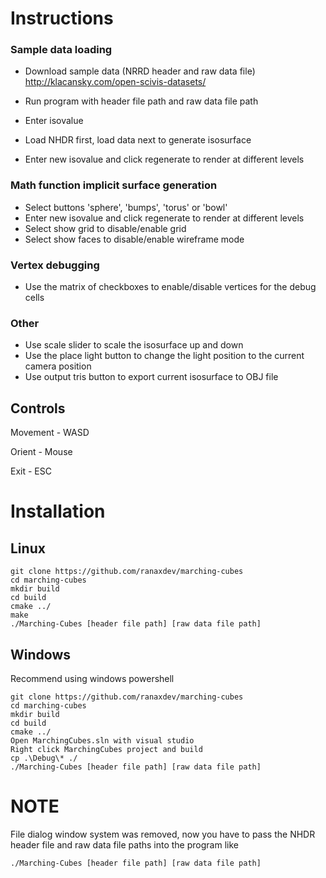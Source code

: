 # Instructions
### Sample data loading
- Download sample data (NRRD header and raw data file)
http://klacansky.com/open-scivis-datasets/

- Run program with header file path and raw data file path

- Enter isovalue

- Load NHDR first, load data next to generate isosurface

- Enter new isovalue and click regenerate to render at different levels

### Math function implicit surface generation
- Select buttons 'sphere', 'bumps', 'torus' or 'bowl'
- Enter new isovalue and click regenerate to render at different levels
- Select show grid to disable/enable grid
- Select show faces to disable/enable wireframe mode

### Vertex debugging
- Use the matrix of checkboxes to enable/disable vertices for the debug cells

### Other
- Use scale slider to scale the isosurface up and down
- Use the place light button to change the light position to the current camera position
- Use output tris button to export current isosurface to OBJ file

## Controls
Movement - WASD

Orient - Mouse

Exit - ESC

# Installation
## Linux
```
git clone https://github.com/ranaxdev/marching-cubes
cd marching-cubes
mkdir build
cd build
cmake ../
make
./Marching-Cubes [header file path] [raw data file path]
```

## Windows
Recommend using windows powershell
```
git clone https://github.com/ranaxdev/marching-cubes
cd marching-cubes
mkdir build
cd build
cmake ../
Open MarchingCubes.sln with visual studio
Right click MarchingCubes project and build
cp .\Debug\* ./
./Marching-Cubes [header file path] [raw data file path]
```

# NOTE
File dialog window system was removed, now you have to pass the NHDR header file and raw data file paths into the program like

`./Marching-Cubes [header file path] [raw data file path]`
